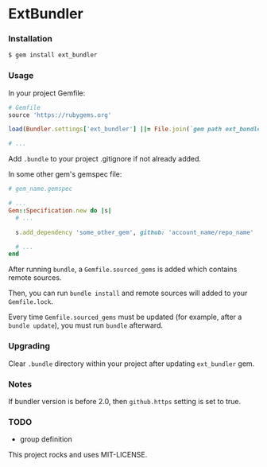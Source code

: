 # ExtBundler

### Installation

```bash
$ gem install ext_bundler
```

### Usage

In your project Gemfile:

```ruby
# Gemfile
source 'https://rubygems.org'

load(Bundler.settings['ext_bundler'] ||= File.join(`gem path ext_bundler`.strip, 'lib', 'ext_bundler', 'bundler.rb'))

# ...
```

Add `.bundle` to your project .gitignore if not already added.

In some other gem's gemspec file:

```ruby
# gem_name.gemspec

# ...
Gem::Specification.new do |s|
  # ...

  s.add_dependency 'some_other_gem', github: 'account_name/repo_name'

  # ...
end
```

After running `bundle`, a `Gemfile.sourced_gems` is added which contains remote sources.

Then, you can run `bundle install` and remote sources will added to your `Gemfile.lock`.

Every time `Gemfile.sourced_gems` must be updated (for example, after a `bundle update`), you must run `bundle` afterward.

### Upgrading

Clear `.bundle` directory within your project after updating `ext_bundler` gem.

### Notes

If bundler version is before 2.0, then `github.https` setting is set to true.

### TODO

- group definition

This project rocks and uses MIT-LICENSE.
